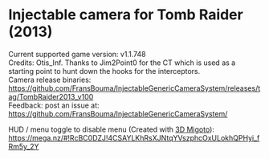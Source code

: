Injectable camera for Tomb Raider (2013)
============================

Current supported game version: v1.1.748  
Credits: Otis_Inf. Thanks to Jim2Point0 for the CT which is used as a starting point to hunt down the hooks for the interceptors.  
Camera release binaries: https://github.com/FransBouma/InjectableGenericCameraSystem/releases/tag/TombRaider2013_v100    
Feedback: post an issue at: https://github.com/FransBouma/InjectableGenericCameraSystem/  

HUD / menu toggle to disable menu (Created with [3D Migoto](https://github.com/bo3b/3Dmigoto)): https://mega.nz/#!RcBC0DZJ!4CSAYLKhRsXJNtqYVszphcOxULokhQPHyi_fRm5y_2Y

